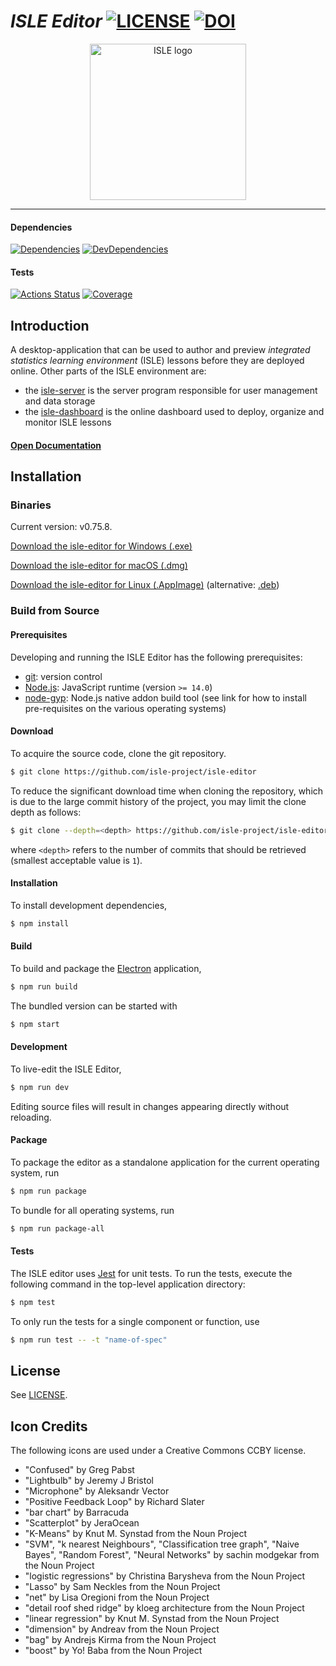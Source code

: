 # *ISLE Editor* [![LICENSE][license-image]][license-url] [![DOI][doi-image]][doi-url]

<div class="image" align="center">
    <img width="250" height="auto" src="https://raw.githubusercontent.com/isle-project/www/master/images/isle_icon_transparent.png" alt="ISLE logo">
    <br>
</div>

---

#### Dependencies

[![Dependencies][dependencies-image]][dependencies-url] 
[![DevDependencies][dev-dependencies-image]][dev-dependencies-url]

#### Tests

[![Actions Status][actions-image]][actions-url]
[![Coverage][codecov-image]][codecov-url]

## Introduction

A desktop-application that can be used to author and preview *integrated statistics learning environment* (ISLE) lessons before they are deployed online. Other parts of the ISLE environment are: 

-   the [isle-server][isle-server] is the server program responsible for user management and data storage
-   the [isle-dashboard][isle-dashboard] is the online dashboard used to deploy, organize and monitor ISLE lessons

#### [Open Documentation][docs]

## Installation

### Binaries

Current version: v0.75.8.

[Download the isle-editor for Windows (.exe)][windows]

[Download the isle-editor for macOS (.dmg)][macOS]

[Download the isle-editor for Linux (.AppImage)][linux-appimage] (alternative: [.deb][linux-deb])

### Build from Source

#### Prerequisites

Developing and running the ISLE Editor has the following prerequisites:

* [git][git]: version control
* [Node.js][node-js]: JavaScript runtime (version `>= 14.0`)
* [node-gyp][node-gyp]: Node.js native addon build tool (see link for how to install pre-requisites on the various operating systems)

#### Download

To acquire the source code, clone the git repository.

``` bash
$ git clone https://github.com/isle-project/isle-editor
```

To reduce the significant download time when cloning the repository, which is due to the large commit history of the project, you may limit the clone depth as follows:

``` bash
$ git clone --depth=<depth> https://github.com/isle-project/isle-editor
```

where `<depth>` refers to the number of commits that should be retrieved (smallest acceptable value is `1`). 

#### Installation

To install development dependencies,

``` bash
$ npm install
```

#### Build

To build and package the [Electron][electron] application,

``` bash
$ npm run build
```

The bundled version can be started with

``` bash
$ npm start
```

#### Development

To live-edit the ISLE Editor,

``` bash
$ npm run dev
```

Editing source files will result in changes appearing directly without reloading.

#### Package

To package the editor as a standalone application for the current operating system, run 

``` bash
$ npm run package
```

To bundle for all operating systems, run

``` bash
$ npm run package-all
```

#### Tests

The ISLE editor uses [Jest][jest] for unit tests. To run the tests, execute the following command in the top-level application directory:

``` bash
$ npm test
```

To only run the tests for a single component or function, use

```bash
$ npm run test -- -t "name-of-spec"
```

## License

See [LICENSE][license-url].

## Icon Credits

The following icons are used under a Creative Commons CCBY license.

- "Confused" by Greg Pabst
- "Lightbulb" by Jeremy J Bristol
- "Microphone" by Aleksandr Vector
- "Positive Feedback Loop" by Richard Slater
- "bar chart" by Barracuda
- "Scatterplot" by JeraOcean
- "K-Means" by Knut M. Synstad from the Noun Project
- "SVM", "k nearest Neighbours", "Classification tree graph", "Naive Bayes", "Random Forest", "Neural Networks" by sachin modgekar from the Noun Project
- "logistic regressions" by Christina Barysheva from the Noun Project
- "Lasso" by Sam Neckles from the Noun Project
- "net" by Lisa Oregioni from the Noun Project
- "detail roof shed ridge" by kloeg architecture from the Noun Project
- "linear regression" by Knut M. Synstad from the Noun Project
- "dimension" by Andreav from the Noun Project
- "bag" by Andrejs Kirma from the Noun Project
- "boost" by Yo! Baba from the Noun Project

[isle-dashboard]: https://github.com/isle-project/isle-dashboard
[isle-server]: https://github.com/isle-project/isle-server

[electron]: http://electron.atom.io/
[git]: http://git-scm.com/
[jest]: https://jestjs.io
[node-js]: https://nodejs.org/en/
[node-gyp]: https://github.com/nodejs/node-gyp#installation

[macOS]: https://github.com/isle-project/isle-editor/releases/download/v0.75.8/isle-editor-0.75.8.dmg
[linux-appimage]: https://github.com/isle-project/isle-editor/releases/download/v0.75.8/isle-editor-0.75.8-x86_64.AppImage
[linux-deb]: https://github.com/isle-project/isle-editor/releases/download/v0.75.8/isle-editor-0.75.8-amd64.deb
[windows]: https://github.com/isle-project/isle-editor/releases/download/v0.75.8/isle-editor-Setup-0.75.8.exe

[license-image]: https://img.shields.io/badge/license-Apache2-blue.svg
[license-url]: https://raw.githubusercontent.com/isle-project/isle-editor/master/LICENSE.md

[dependencies-image]: https://img.shields.io/david/isle-project/isle-editor.svg
[dependencies-url]: https://david-dm.org/isle-project/isle-editor/master

[dev-dependencies-image]: https://img.shields.io/david/dev/isle-project/isle-editor.svg
[dev-dependencies-url]: https://david-dm.org/isle-project/isle-editor/master?type=dev

[actions-image]: https://github.com/isle-project/isle-editor/workflows/Electron/badge.svg
[actions-url]: https://github.com/isle-project/isle-editor/actions

[doi-image]: https://zenodo.org/badge/61614893.svg
[doi-url]: https://zenodo.org/badge/latestdoi/61614893

[codecov-image]: https://codecov.io/gh/isle-project/isle-editor/branch/master/graph/badge.svg
[codecov-url]: https://codecov.io/gh/isle-project/isle-editor

[docs]: https://isledocs.com/
